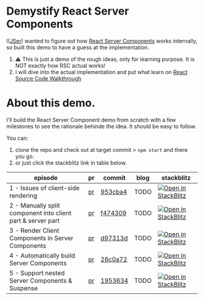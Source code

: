 # Demystify React Server Components

I([JSer](https://twitter.com/JSer_ZANP)) wanted to figure out how [React Server Components](https://nextjs.org/docs/advanced-features/react-18/server-components) works internally, so built this demo to have a guess at the implementation.

1.  ⚠️ This is just a demo of the rough ideas, only for learning purpose. It is NOT exactly how RSC actual works!
2.  I will dive into the actual implementation and put what learn on [React Source Code Walkthrough](https://jser.dev/series/react-source-code-walkthrough.html)

# About this demo.

I'll build the React Server Component demo from scratch with a few milestones to see the rationale behinde the idea. It should be easy to follow.

You can:

1. clone the repo and check out at target commit > `npm start` and there you go.
2. or just click the stackblitz link in table below.

| episode                                                     | pr                                                                         | commit                                                                                                                   | blog | stackblitz                                                                                                                                     |
| ----------------------------------------------------------- | -------------------------------------------------------------------------- | ------------------------------------------------------------------------------------------------------------------------ | ---- | ---------------------------------------------------------------------------------------------------------------------------------------------- |
| 1 - Issues of client-side rendering                         | [pr](https://github.com/JSerZANP/demystify-react-server-components/pull/1) | [953cba4](https://github.com/JSerZANP/demystify-react-server-components/commit/953cba437be1458ae8ec7b9665afadf2ac199510) | TODO | [![Open in StackBlitz](https://developer.stackblitz.com/img/open_in_stackblitz.svg)](https://stackblitz.com/edit/github-ufmlch?file=README.md) |
| 2 - Manually split component into client part & server part | [pr](https://github.com/JSerZANP/demystify-react-server-components/pull/2) | [f474309](https://github.com/JSerZANP/demystify-react-server-components/commit/f474309a448c81f3eec122bda30d6e8795279f12) | TODO | [![Open in StackBlitz](https://developer.stackblitz.com/img/open_in_stackblitz.svg)](https://stackblitz.com/edit/github-7o28y4?file=README.md) |
| 3 - Render Client Components in Server Components           | [pr](https://github.com/JSerZANP/demystify-react-server-components/pull/3) | [d97313d](https://github.com/JSerZANP/demystify-react-server-components/tree/d97313d4b3a93c79d7e7a247e047471e6c5e96a2)   | TODO | [![Open in StackBlitz](https://developer.stackblitz.com/img/open_in_stackblitz.svg)](https://stackblitz.com/edit/github-bsmxma?file=README.md) |
| 4 - Automatically build Server Components                   | [pr](https://github.com/JSerZANP/demystify-react-server-components/pull/4) | [26c0a72](https://github.com/JSerZANP/demystify-react-server-components/tree/26c0a7209a2607ee56187506a23bac49105da2ac)   | TODO | [![Open in StackBlitz](https://developer.stackblitz.com/img/open_in_stackblitz.svg)](https://stackblitz.com/edit/github-r1jbtr?file=README.md) |
| 5 - Support nested Server Components & Suspense             | [pr](https://github.com/JSerZANP/demystify-react-server-components/pull/5) | [1953634](https://github.com/JSerZANP/demystify-react-server-components/tree/19536346dffc40b142fe555a37b3370b6b90e167)   | TODO | [![Open in StackBlitz](https://developer.stackblitz.com/img/open_in_stackblitz.svg)](https://stackblitz.com/edit/github-u1pqx4?file=README.md) |
